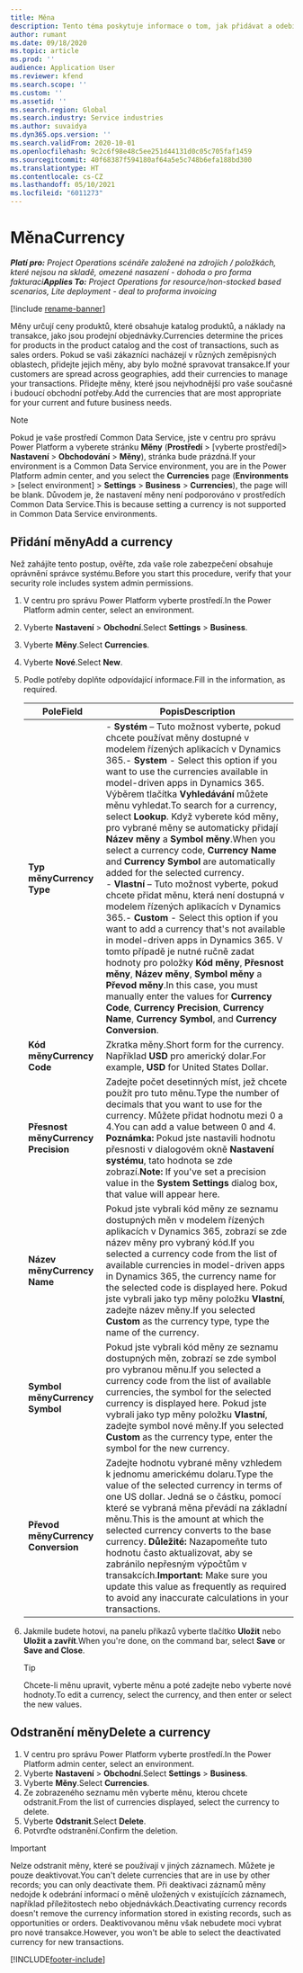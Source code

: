 ```yaml
---
title: Měna
description: Tento téma poskytuje informace o tom, jak přidávat a odebírat typy měn v Project Operations.
author: rumant
ms.date: 09/18/2020
ms.topic: article
ms.prod: ''
audience: Application User
ms.reviewer: kfend
ms.search.scope: ''
ms.custom: ''
ms.assetid: ''
ms.search.region: Global
ms.search.industry: Service industries
ms.author: suvaidya
ms.dyn365.ops.version: ''
ms.search.validFrom: 2020-10-01
ms.openlocfilehash: 9c2c6f98e48c5ee251d44131d0c05c705faf1459
ms.sourcegitcommit: 40f68387f594180af64a5e5c748b6efa188bd300
ms.translationtype: HT
ms.contentlocale: cs-CZ
ms.lasthandoff: 05/10/2021
ms.locfileid: "6011273"
---
```

# <a name="currency"></a><span data-ttu-id="a18c9-103">Měna</span><span class="sxs-lookup"><span data-stu-id="a18c9-103">Currency</span></span>

<span data-ttu-id="a18c9-104">_**Platí pro:** Project Operations scénáře založené na zdrojích / položkách, které nejsou na skladě, omezené nasazení - dohoda o pro forma fakturaci_</span><span class="sxs-lookup"><span data-stu-id="a18c9-104">_**Applies To:** Project Operations for resource/non-stocked based scenarios, Lite deployment - deal to proforma invoicing_</span></span>

[!include [rename-banner](~/includes/cc-data-platform-banner.md)]

<span data-ttu-id="a18c9-105">Měny určují ceny produktů, které obsahuje katalog produktů, a náklady na transakce, jako jsou prodejní objednávky.</span><span class="sxs-lookup"><span data-stu-id="a18c9-105">Currencies determine the prices for products in the product catalog and the cost of transactions, such as sales orders.</span></span> <span data-ttu-id="a18c9-106">Pokud se vaši zákazníci nacházejí v různých zeměpisných oblastech, přidejte jejich měny, aby bylo možné spravovat transakce.</span><span class="sxs-lookup"><span data-stu-id="a18c9-106">If your customers are spread across geographies, add their currencies to manage your transactions.</span></span> <span data-ttu-id="a18c9-107">Přidejte měny, které jsou nejvhodnější pro vaše současné i budoucí obchodní potřeby.</span><span class="sxs-lookup"><span data-stu-id="a18c9-107">Add the currencies that are most appropriate for your current and future business needs.</span></span>  

> [!NOTE]
> <span data-ttu-id="a18c9-108">Pokud je vaše prostředí Common Data Service, jste v centru pro správu Power Platform a vyberete stránku **Měny** (**Prostředí** > [vyberte prostředí]> **Nastavení** > **Obchodování** > **Měny**), stránka bude prázdná.</span><span class="sxs-lookup"><span data-stu-id="a18c9-108">If your environment is a Common Data Service environment, you are in the Power Platform admin center, and you select the **Currencies** page (**Environments** > [select environment] > **Settings** > **Business** > **Currencies**), the page will be blank.</span></span> <span data-ttu-id="a18c9-109">Důvodem je, že nastavení měny není podporováno v prostředích Common Data Service.</span><span class="sxs-lookup"><span data-stu-id="a18c9-109">This is because setting a currency is not supported in Common Data Service environments.</span></span>

## <a name="add-a-currency"></a><span data-ttu-id="a18c9-110">Přidání měny</span><span class="sxs-lookup"><span data-stu-id="a18c9-110">Add a currency</span></span>  
<span data-ttu-id="a18c9-111">Než zahájíte tento postup, ověřte, zda vaše role zabezpečení obsahuje oprávnění správce systému.</span><span class="sxs-lookup"><span data-stu-id="a18c9-111">Before you start this procedure, verify that your security role includes system admin permissions.</span></span> 

1. <span data-ttu-id="a18c9-112">V centru pro správu Power Platform vyberte prostředí.</span><span class="sxs-lookup"><span data-stu-id="a18c9-112">In the Power Platform admin center, select an environment.</span></span> 
2. <span data-ttu-id="a18c9-113">Vyberte **Nastavení** > **Obchodní**.</span><span class="sxs-lookup"><span data-stu-id="a18c9-113">Select **Settings** > **Business**.</span></span>
3. <span data-ttu-id="a18c9-114">Vyberte **Měny**.</span><span class="sxs-lookup"><span data-stu-id="a18c9-114">Select **Currencies**.</span></span>  
4. <span data-ttu-id="a18c9-115">Vyberte **Nové**.</span><span class="sxs-lookup"><span data-stu-id="a18c9-115">Select **New**.</span></span>  
5. <span data-ttu-id="a18c9-116">Podle potřeby doplňte odpovídající informace.</span><span class="sxs-lookup"><span data-stu-id="a18c9-116">Fill in the information, as required.</span></span>  


   |          <span data-ttu-id="a18c9-117">Pole</span><span class="sxs-lookup"><span data-stu-id="a18c9-117">Field</span></span>          |                                                                                                                                                                                                                                                                                                                                                                            <span data-ttu-id="a18c9-118">Popis</span><span class="sxs-lookup"><span data-stu-id="a18c9-118">Description</span></span>                                                                                                                                                                                                                                                                                                                                                                            |
   |-------------------------|-------------------------------------------------------------------------------------------------------------------------------------------------------------------------------------------------------------------------------------------------------------------------------------------------------------------------------------------------------------------------------------------------------------------------------------------------------------------------------------------------------------------------------------------------------------------------------------------------------------------------------------------------------------------------------------------------------------------------------------------------------------------|
   |    <span data-ttu-id="a18c9-119">**Typ měny**</span><span class="sxs-lookup"><span data-stu-id="a18c9-119">**Currency Type**</span></span>    | <span data-ttu-id="a18c9-120">- **Systém** – Tuto možnost vyberte, pokud chcete používat měny dostupné v modelem řízených aplikacích v Dynamics 365.</span><span class="sxs-lookup"><span data-stu-id="a18c9-120">- **System** - Select this option if you want to use the currencies available in model-driven apps in Dynamics 365.</span></span> <span data-ttu-id="a18c9-121">Výběrem tlačítka **Vyhledávání** můžete měnu vyhledat.</span><span class="sxs-lookup"><span data-stu-id="a18c9-121">To search for a currency,  select **Lookup**.</span></span> <span data-ttu-id="a18c9-122">Když vyberete kód měny, pro vybrané měny se automaticky přidají **Název měny** a **Symbol měny**.</span><span class="sxs-lookup"><span data-stu-id="a18c9-122">When you select a currency code, **Currency Name** and **Currency Symbol** are automatically added for the selected currency.</span></span><br /><span data-ttu-id="a18c9-123">- **Vlastní** – Tuto možnost vyberte, pokud chcete přidat měnu, která není dostupná v modelem řízených aplikacích v Dynamics 365.</span><span class="sxs-lookup"><span data-stu-id="a18c9-123">- **Custom** - Select this option if you want to add a currency that's not available in model-driven apps in Dynamics 365.</span></span> <span data-ttu-id="a18c9-124">V tomto případě je nutné ručně zadat hodnoty pro položky **Kód měny**, **Přesnost měny**, **Název měny**, **Symbol měny** a **Převod měny**.</span><span class="sxs-lookup"><span data-stu-id="a18c9-124">In this case, you must manually enter the values for **Currency Code**, **Currency Precision**, **Currency Name**, **Currency Symbol**, and **Currency Conversion**.</span></span> |
   |    <span data-ttu-id="a18c9-125">**Kód měny**</span><span class="sxs-lookup"><span data-stu-id="a18c9-125">**Currency Code**</span></span>    |                                                                                                                                                                                                                                                                                                                                            <span data-ttu-id="a18c9-126">Zkratka měny.</span><span class="sxs-lookup"><span data-stu-id="a18c9-126">Short form for the currency.</span></span> <span data-ttu-id="a18c9-127">Například **USD** pro americký dolar.</span><span class="sxs-lookup"><span data-stu-id="a18c9-127">For example, **USD** for United States Dollar.</span></span>                                                                                                                                                                                                                                                                                                                                            |
   | <span data-ttu-id="a18c9-128">**Přesnost měny**</span><span class="sxs-lookup"><span data-stu-id="a18c9-128">**Currency Precision**</span></span>  |                                                                                                                                                                                  <span data-ttu-id="a18c9-129">Zadejte počet desetinných míst, jež chcete použít pro tuto měnu.</span><span class="sxs-lookup"><span data-stu-id="a18c9-129">Type the number of decimals that you want to use for the currency.</span></span>  <span data-ttu-id="a18c9-130">Můžete přidat hodnotu mezi 0 a 4.</span><span class="sxs-lookup"><span data-stu-id="a18c9-130">You can add a value between 0 and 4.</span></span> <span data-ttu-id="a18c9-131">**Poznámka:** Pokud jste nastavili hodnotu přesnosti v dialogovém okně **Nastavení systému**, tato hodnota se zde zobrazí.</span><span class="sxs-lookup"><span data-stu-id="a18c9-131">**Note:**  If you've set a precision value in the **System Settings** dialog box, that value will appear here.</span></span>                                                                                                                                                                                  |
   |    <span data-ttu-id="a18c9-132">**Název měny**</span><span class="sxs-lookup"><span data-stu-id="a18c9-132">**Currency Name**</span></span>    |                                                                                                                                                                                                                                         <span data-ttu-id="a18c9-133">Pokud jste vybrali kód měny ze seznamu dostupných měn v modelem řízených aplikacích v Dynamics 365, zobrazí se zde název měny pro vybraný kód.</span><span class="sxs-lookup"><span data-stu-id="a18c9-133">If you selected a currency code from the list of available currencies in model-driven apps in Dynamics 365, the currency name for the selected code is displayed here.</span></span> <span data-ttu-id="a18c9-134">Pokud jste vybrali jako typ měny položku **Vlastní**, zadejte název měny.</span><span class="sxs-lookup"><span data-stu-id="a18c9-134">If you selected **Custom** as the currency type, type the name of the currency.</span></span>                                                                                                                                                                                                                                          |
   |   <span data-ttu-id="a18c9-135">**Symbol měny**</span><span class="sxs-lookup"><span data-stu-id="a18c9-135">**Currency Symbol**</span></span>   |                                                                                                                                                                                                                                                                      <span data-ttu-id="a18c9-136">Pokud jste vybrali kód měny ze seznamu dostupných měn, zobrazí se zde symbol pro vybranou měnu.</span><span class="sxs-lookup"><span data-stu-id="a18c9-136">If you selected a currency code from the list of available currencies, the symbol for the selected currency is displayed here.</span></span> <span data-ttu-id="a18c9-137">Pokud jste vybrali jako typ měny položku **Vlastní**, zadejte symbol nové měny.</span><span class="sxs-lookup"><span data-stu-id="a18c9-137">If you selected **Custom** as the currency type, enter the symbol for the new currency.</span></span>                                                                                                                                                                                                                                                                       |
   | <span data-ttu-id="a18c9-138">**Převod měny**</span><span class="sxs-lookup"><span data-stu-id="a18c9-138">**Currency Conversion**</span></span> |                                                                                                                                                                                                                                     <span data-ttu-id="a18c9-139">Zadejte hodnotu vybrané měny vzhledem k jednomu americkému dolaru.</span><span class="sxs-lookup"><span data-stu-id="a18c9-139">Type the value of the selected currency in terms of one US dollar.</span></span> <span data-ttu-id="a18c9-140">Jedná se o částku, pomocí které se vybraná měna převádí na základní měnu.</span><span class="sxs-lookup"><span data-stu-id="a18c9-140">This is the amount at which the selected currency converts to the base currency.</span></span> <span data-ttu-id="a18c9-141">**Důležité:** Nazapomeňte tuto hodnotu často aktualizovat, aby se zabránilo nepřesným výpočtům v transakcích.</span><span class="sxs-lookup"><span data-stu-id="a18c9-141">**Important:**  Make sure you update this value as frequently as required to avoid any inaccurate calculations in your transactions.</span></span>                                                                                                                                                                                                                                      |


6. <span data-ttu-id="a18c9-142">Jakmile budete hotovi, na panelu příkazů vyberte tlačítko **Uložit** nebo **Uložit a zavřít**.</span><span class="sxs-lookup"><span data-stu-id="a18c9-142">When you're done, on the command bar, select **Save** or **Save and Close**.</span></span>  

   > [!TIP]
   >  <span data-ttu-id="a18c9-143">Chcete-li měnu upravit, vyberte měnu a poté zadejte nebo vyberte nové hodnoty.</span><span class="sxs-lookup"><span data-stu-id="a18c9-143">To edit a currency, select the currency, and then enter or select the new values.</span></span>  

## <a name="delete-a-currency"></a><span data-ttu-id="a18c9-144">Odstranění měny</span><span class="sxs-lookup"><span data-stu-id="a18c9-144">Delete a currency</span></span>  

1. <span data-ttu-id="a18c9-145">V centru pro správu Power Platform vyberte prostředí.</span><span class="sxs-lookup"><span data-stu-id="a18c9-145">In the Power Platform admin center, select an environment.</span></span> 
2. <span data-ttu-id="a18c9-146">Vyberte **Nastavení** > **Obchodní**.</span><span class="sxs-lookup"><span data-stu-id="a18c9-146">Select **Settings** > **Business**.</span></span>
3. <span data-ttu-id="a18c9-147">Vyberte **Měny**.</span><span class="sxs-lookup"><span data-stu-id="a18c9-147">Select **Currencies**.</span></span>  
4. <span data-ttu-id="a18c9-148">Ze zobrazeného seznamu měn vyberte měnu, kterou chcete odstranit.</span><span class="sxs-lookup"><span data-stu-id="a18c9-148">From the list of currencies displayed, select the currency to delete.</span></span>  
5. <span data-ttu-id="a18c9-149">Vyberte **Odstranit**.</span><span class="sxs-lookup"><span data-stu-id="a18c9-149">Select **Delete**.</span></span>  
6. <span data-ttu-id="a18c9-150">Potvrďte odstranění.</span><span class="sxs-lookup"><span data-stu-id="a18c9-150">Confirm the deletion.</span></span>  

> [!IMPORTANT]
>  <span data-ttu-id="a18c9-151">Nelze odstranit měny, které se používají v jiných záznamech. Můžete je pouze deaktivovat.</span><span class="sxs-lookup"><span data-stu-id="a18c9-151">You can't delete currencies that are in use by other records; you can only deactivate them.</span></span> <span data-ttu-id="a18c9-152">Při deaktivaci záznamů měny nedojde k odebrání informací o měně uložených v existujících záznamech, například příležitostech nebo objednávkách.</span><span class="sxs-lookup"><span data-stu-id="a18c9-152">Deactivating currency records doesn't remove the currency information stored in existing records, such as opportunities or orders.</span></span> <span data-ttu-id="a18c9-153">Deaktivovanou měnu však nebudete moci vybrat pro nové transakce.</span><span class="sxs-lookup"><span data-stu-id="a18c9-153">However, you won't be able to select the deactivated currency for new transactions.</span></span>  


[!INCLUDE[footer-include](../includes/footer-banner.md)]